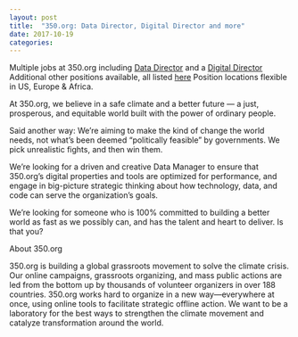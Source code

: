 ```yaml
---
layout: post
title:  "350.org: Data Director, Digital Director and more"
date: 2017-10-19
categories: 
---
```

Multiple jobs at 350.org including [Data Director](https://boards.greenhouse.io/350org/jobs/836875#.WejnWROPLfY) and a [Digital Director](https://boards.greenhouse.io/350org/jobs/880795#.WejnWhOPLfY)
Additional other positions available, all listed [here](https://boards.greenhouse.io/350org#.WejnjhOPLfZ)
Position locations flexible in US, Europe & Africa.

At 350.org, we believe in a safe climate and a better future — a just, prosperous, and equitable world built with the power of ordinary people.

Said another way: We’re aiming to make the kind of change the world needs, not what’s been deemed “politically feasible” by governments. We pick unrealistic fights, and then win them.

We’re looking for a driven and creative Data Manager to ensure that 350.org’s digital properties and tools are optimized for performance, and engage in big-picture strategic thinking about how technology, data, and code can serve the organization’s goals.

We’re looking for someone who is 100% committed to building a better world as fast as we possibly can, and has the talent and heart to deliver. Is that you?

About 350.org

350.org is building a global grassroots movement to solve the climate crisis. Our online campaigns, grassroots organizing, and mass public actions are led from the bottom up by thousands of volunteer organizers in over 188 countries. 350.org works hard to organize in a new way—everywhere at once, using online tools to facilitate strategic offline action. We want to be a laboratory for the best ways to strengthen the climate movement and catalyze transformation around the world.
